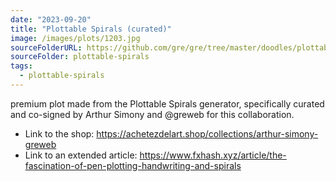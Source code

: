 ```yaml
---
date: "2023-09-20"
title: "Plottable Spirals (curated)"
image: /images/plots/1203.jpg
sourceFolderURL: https://github.com/gre/gre/tree/master/doodles/plottable-spirals
sourceFolder: plottable-spirals
tags:
  - plottable-spirals
---
```


premium plot made from the Plottable Spirals generator, specifically curated and co-signed by Arthur Simony and @greweb for this collaboration.

- Link to the shop: https://achetezdelart.shop/collections/arthur-simony-greweb
- Link to an extended article: https://www.fxhash.xyz/article/the-fascination-of-pen-plotting-handwriting-and-spirals
